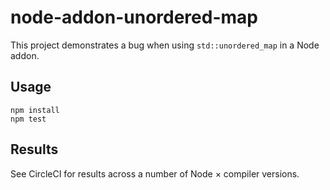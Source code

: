 node-addon-unordered-map
========================

This project demonstrates a bug when using `std::unordered_map` in a Node addon.

Usage
-----

```
npm install
npm test
```

Results
-------

See CircleCI for results across a number of Node × compiler versions.
